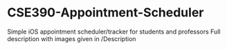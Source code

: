 # CSE390-Appointment-Scheduler
Simple iOS appointment scheduler/tracker for students and professors
Full description with images given in /Description
